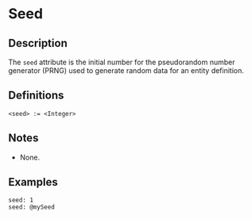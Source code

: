 # Seed

## Description

The `seed` attribute is the initial number for the pseudorandom number generator (PRNG)
used to generate random data for an entity definition.

## Definitions

~~~
<seed> := <Integer>
~~~

## Notes

* None.

## Examples

~~~
seed: 1
seed: @mySeed
~~~